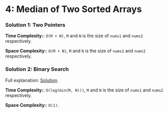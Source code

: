 # 4: Median of Two Sorted Arrays

### Solution 1: Two Pointers
**Time Complexity:**: `O(M + N)`, `M` and `N` is the size of `nums1` and `nums2` respectively.

**Space Complexity:**: `O(M + N)`, `M` and `N` is the size of `nums1` and `nums2` respectively.

### Solution 2: Binary Search
Full explanation: [Solution](https://slyjason.github.io/2020/11/15/leetcode-4-median-of-two-sorted-arrays/).

**Time Complexity:**: `O(log(min(M, N)))`, `M` and `N` is the size of `nums1` and `nums2` respectively.

**Space Complexity:**: `O(1)`.